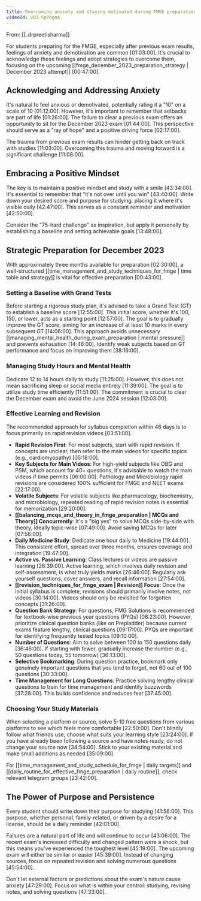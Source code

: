 ```yaml
---
title: Overcoming anxiety and staying motivated during FMGE preparation
videoId: vQ1-SpPognA
---
```


From: [[_drpreetisharma]] <br/> 

For students preparing for the FMGE, especially after previous exam results, feelings of anxiety and demotivation are common <a class="yt-timestamp" data-t="01:03:00">[01:03:00]</a>. It's crucial to acknowledge these feelings and adopt strategies to overcome them, focusing on the upcoming [[fmge_december_2023_preparation_strategy | December 2023 attempt]] <a class="yt-timestamp" data-t="00:47:00">[00:47:00]</a>.

## Acknowledging and Addressing Anxiety

It's natural to feel anxious or demotivated, potentially rating it a "10" on a scale of 10 <a class="yt-timestamp" data-t="01:12:00">[01:12:00]</a>. However, it's important to remember that setbacks are part of life <a class="yt-timestamp" data-t="01:26:00">[01:26:00]</a>. The failure to clear a previous exam offers an opportunity to sit for the December 2023 exam <a class="yt-timestamp" data-t="01:44:00">[01:44:00]</a>. This perspective should serve as a "ray of hope" and a positive driving force <a class="yt-timestamp" data-t="02:17:00">[02:17:00]</a>.

The trauma from previous exam results can hinder getting back on track with studies <a class="yt-timestamp" data-t="11:03:00">[11:03:00]</a>. Overcoming this trauma and moving forward is a significant challenge <a class="yt-timestamp" data-t="11:08:00">[11:08:00]</a>.

## Embracing a Positive Mindset

The key is to maintain a positive mindset and study with a smile <a class="yt-timestamp" data-t="43:34:00">[43:34:00]</a>. It's essential to remember that "it's not over until you win" <a class="yt-timestamp" data-t="43:40:00">[43:40:00]</a>. Write down your desired score and purpose for studying, placing it where it's visible daily <a class="yt-timestamp" data-t="42:47:00">[42:47:00]</a>. This serves as a constant reminder and motivation <a class="yt-timestamp" data-t="42:50:00">[42:50:00]</a>.

Consider the "75-hard challenge" as inspiration, but apply it personally by establishing a baseline and setting achievable goals <a class="yt-timestamp" data-t="13:48:00">[13:48:00]</a>.

## Strategic Preparation for December 2023

With approximately three months available for preparation <a class="yt-timestamp" data-t="02:30:00">[02:30:00]</a>, a well-structured [[time_management_and_study_techniques_for_fmge | time table and strategy]] is vital for effective preparation <a class="yt-timestamp" data-t="00:43:00">[00:43:00]</a>.

### Setting a Baseline with Grand Tests
Before starting a rigorous study plan, it's advised to take a Grand Test (GT) to establish a baseline score <a class="yt-timestamp" data-t="12:55:00">[12:55:00]</a>. This initial score, whether it's 100, 150, or lower, acts as a starting point <a class="yt-timestamp" data-t="12:57:00">[12:57:00]</a>. The goal is to gradually improve the GT score, aiming for an increase of at least 10 marks in every subsequent GT <a class="yt-timestamp" data-t="14:06:00">[14:06:00]</a>. This approach avoids unnecessary [[managing_mental_health_during_exam_preparation | mental pressure]] and prevents exhaustion <a class="yt-timestamp" data-t="14:46:00">[14:46:00]</a>. Identify weak subjects based on GT performance and focus on improving them <a class="yt-timestamp" data-t="38:16:00">[38:16:00]</a>.

### Managing Study Hours and Mental Health
Dedicate 12 to 14 hours daily to study <a class="yt-timestamp" data-t="11:25:00">[11:25:00]</a>. However, this does not mean sacrificing sleep or social media entirely <a class="yt-timestamp" data-t="11:39:00">[11:39:00]</a>. The goal is to utilize study time efficiently <a class="yt-timestamp" data-t="11:51:00">[11:51:00]</a>. The commitment is crucial to clear the December exam and avoid the June 2024 session <a class="yt-timestamp" data-t="12:03:00">[12:03:00]</a>.

### Effective Learning and Revision
The recommended approach for syllabus completion within 46 days is to focus primarily on rapid revision videos <a class="yt-timestamp" data-t="03:51:00">[03:51:00]</a>.
*   **Rapid Revision First**: For most subjects, start with rapid revision. If concepts are unclear, then refer to the main videos for specific topics (e.g., cardiomyopathy) <a class="yt-timestamp" data-t="05:18:00">[05:18:00]</a>.
*   **Key Subjects for Main Videos**: For high-yield subjects like OBG and PSM, which account for 40+ questions, it's advisable to watch the main videos if time permits <a class="yt-timestamp" data-t="06:00:00">[06:00:00]</a>. Pathology and Microbiology rapid revisions are considered 100% sufficient for FMGE and NEET exams <a class="yt-timestamp" data-t="22:17:00">[22:17:00]</a>.
*   **Volatile Subjects**: For volatile subjects like pharmacology, biochemistry, and microbiology, repeated reading of rapid revision notes is essential for memorization <a class="yt-timestamp" data-t="29:20:00">[29:20:00]</a>.
*   **[[balancing_mcqs_and_theory_in_fmge_preparation | MCQs and Theory]] Concurrently**: It's a "big yes" to solve MCQs side-by-side with theory, ideally topic-wise <a class="yt-timestamp" data-t="07:49:00">[07:49:00]</a>. Avoid saving MCQs for later <a class="yt-timestamp" data-t="07:56:00">[07:56:00]</a>.
*   **Daily Medicine Study**: Dedicate one hour daily to Medicine <a class="yt-timestamp" data-t="19:44:00">[19:44:00]</a>. This consistent effort, spread over three months, ensures coverage and integration <a class="yt-timestamp" data-t="19:47:00">[19:47:00]</a>.
*   **Active vs. Passive Learning**: Class lectures or videos are passive learning <a class="yt-timestamp" data-t="26:39:00">[26:39:00]</a>. Active learning, which involves daily revision and self-assessment, is what truly yields marks <a class="yt-timestamp" data-t="26:46:00">[26:46:00]</a>. Regularly ask yourself questions, cover answers, and recall information <a class="yt-timestamp" data-t="27:54:00">[27:54:00]</a>.
*   **[[revision_techniques_for_fmge_exam | Revision]] Focus**: Once the initial syllabus is complete, revisions should primarily involve notes, not videos <a class="yt-timestamp" data-t="30:14:00">[30:14:00]</a>. Videos should only be revisited for forgotten concepts <a class="yt-timestamp" data-t="31:26:00">[31:26:00]</a>.
*   **Question Bank Strategy**: For questions, FMG Solutions is recommended for textbook-wise previous year questions (PYQs) <a class="yt-timestamp" data-t="08:23:00">[08:23:00]</a>. However, prioritize clinical question banks (like on Prepladder) because current exams feature lengthy, clinical questions <a class="yt-timestamp" data-t="09:17:00">[09:17:00]</a>. PYQs are important for identifying frequently tested topics <a class="yt-timestamp" data-t="09:10:00">[09:10:00]</a>.
*   **Number of Questions**: Aim to solve between 100 to 150 questions daily <a class="yt-timestamp" data-t="36:46:00">[36:46:00]</a>. If starting with fewer, gradually increase the number (e.g., 50 questions today, 55 tomorrow) <a class="yt-timestamp" data-t="36:13:00">[36:13:00]</a>.
*   **Selective Bookmarking**: During question practice, bookmark only genuinely important questions that you tend to forget, not 60 out of 100 questions <a class="yt-timestamp" data-t="30:33:00">[30:33:00]</a>.
*   **Time Management for Long Questions**: Practice solving lengthy clinical questions to train for time management and identify buzzwords <a class="yt-timestamp" data-t="37:28:00">[37:28:00]</a>. This builds confidence and reduces fear <a class="yt-timestamp" data-t="37:45:00">[37:45:00]</a>.

### Choosing Your Study Materials
When selecting a platform or source, solve 5-10 free questions from various platforms to see which feels more comfortable <a class="yt-timestamp" data-t="22:50:00">[22:50:00]</a>. Don't blindly follow what friends use; choose what suits your learning style <a class="yt-timestamp" data-t="23:24:00">[23:24:00]</a>. If you have already been following a source and have notes ready, do not change your source now <a class="yt-timestamp" data-t="34:54:00">[34:54:00]</a>. Stick to your existing material and make small additions as needed <a class="yt-timestamp" data-t="35:09:00">[35:09:00]</a>.

For [[time_management_and_study_schedule_for_fmge | daily targets]] and [[daily_routine_for_effective_fmge_preparation | daily routine]], check relevant telegram groups <a class="yt-timestamp" data-t="23:42:00">[23:42:00]</a>.

## The Power of Purpose and Persistence
Every student should write down their purpose for studying <a class="yt-timestamp" data-t="41:56:00">[41:56:00]</a>. This purpose, whether personal, family-related, or driven by a desire for a license, should be a daily reminder <a class="yt-timestamp" data-t="42:01:00">[42:01:00]</a>.

Failures are a natural part of life and will continue to occur <a class="yt-timestamp" data-t="43:06:00">[43:06:00]</a>. The recent exam's increased difficulty and changed pattern were a shock, but this means you've experienced the toughest level <a class="yt-timestamp" data-t="45:19:00">[45:19:00]</a>. The upcoming exam will either be similar or easier <a class="yt-timestamp" data-t="45:39:00">[45:39:00]</a>. Instead of changing sources, focus on repeated revision and solving numerous questions <a class="yt-timestamp" data-t="45:54:00">[45:54:00]</a>.

Don't let external factors or predictions about the exam's nature cause anxiety <a class="yt-timestamp" data-t="47:29:00">[47:29:00]</a>. Focus on what is within your control: studying, revising notes, and solving questions <a class="yt-timestamp" data-t="47:33:00">[47:33:00]</a>.